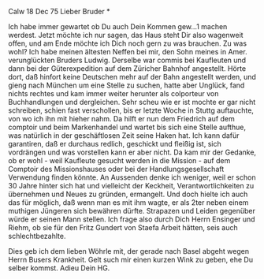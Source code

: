  Calw 18 Dec 75
Lieber Bruder <Frohnmeyer>*

Ich habe immer gewartet ob Du auch Dein Kommen gew...1 machen werdest. Jetzt möchte ich nur sagen, das Haus steht Dir also wagenweit offen, und am Ende möchte ich Dich noch gern zu was brauchen.
Zu was wohl? Ich habe meinen ältesten Neffen bei mir, den Sohn meines in Amer. verunglückten Bruders Ludwig. Derselbe war commis bei Kaufleuten und dann bei der Güterexpedition auf dem Züricher Bahnhof angestellt. Hörte dort, daß hinfort keine Deutschen mehr auf der Bahn angestellt werden, und gieng nach München um eine Stelle zu suchen, hatte aber Unglück, fand nichts rechtes und kam immer weiter herunter als colporteur von Buchhandlungen und dergleichen. Sehr scheu wie er ist mochte er gar nicht schreiben, schien fast verschollen, bis er letzte Woche in Stuttg auftauchte, von wo ich ihn mit hieher nahm. Da hilft er nun dem Friedrich auf dem comptoir und beim Markenhandel und wartet bis sich eine Stelle aufthue, was natürlich in der geschäftlosen Zeit seine Haken hat. Ich kann dafür garantiren, daß er durchaus redlich, geschickt und fleißig ist, sich vordrängen und was vorstellen kann er aber nicht. Da kam mir der Gedanke, ob er wohl - weil Kaufleute gesucht werden in die Mission - auf dem Comptoir des Missionshauses oder bei der Handlungsgesellschaft Verwendung finden könnte. An Aussenden denke ich weniger, weil er schon 30 Jahre hinter sich hat und vielleicht der Keckheit, Verantwortlichkeiten zu übernehmen und Neues zu gründen, ermangelt. Und doch hielte ich auch das für möglich, daß wenn man es mit ihm wagte, er als 2ter neben einem muthigen Jüngeren sich bewähren dürfte. Strapazen und Leiden gegenüber würde er seinen Mann stellen. Ich frage also durch Dich Herrn Ensinger und Riehm, ob sie für den Fritz Gundert von Staefa Arbeit hätten, seis auch schlechtbezahlte.

Dies geb ich dem lieben Wöhrle mit, der gerade nach Basel abgeht wegen Herrn Busers Krankheit. Gelt such mir einen kurzen Wink zu geben, ehe Du selber kommst. Adieu
 Dein HG.
